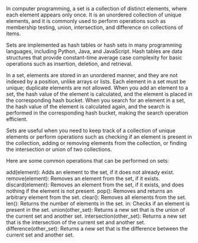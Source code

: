 In computer programming, a set is a collection of distinct elements, where each element appears only once. It is an unordered collection of unique elements, and it is commonly used to perform operations such as membership testing, union, intersection, and difference on collections of items.

Sets are implemented as hash tables or hash sets in many programming languages, including Python, Java, and JavaScript. Hash tables are data structures that provide constant-time average case complexity for basic operations such as insertion, deletion, and retrieval.

In a set, elements are stored in an unordered manner, and they are not indexed by a position, unlike arrays or lists. Each element in a set must be unique; duplicate elements are not allowed. When you add an element to a set, the hash value of the element is calculated, and the element is placed in the corresponding hash bucket. When you search for an element in a set, the hash value of the element is calculated again, and the search is performed in the corresponding hash bucket, making the search operation efficient.

Sets are useful when you need to keep track of a collection of unique elements or perform operations such as checking if an element is present in the collection, adding or removing elements from the collection, or finding the intersection or union of two collections.

Here are some common operations that can be performed on sets:

add(element): Adds an element to the set, if it does not already exist.
remove(element): Removes an element from the set, if it exists.
discard(element): Removes an element from the set, if it exists, and does nothing if the element is not present.
pop(): Removes and returns an arbitrary element from the set.
clear(): Removes all elements from the set.
len(): Returns the number of elements in the set.
in: Checks if an element is present in the set.
union(other_set): Returns a new set that is the union of the current set and another set.
intersection(other_set): Returns a new set that is the intersection of the current set and another set.
difference(other_set): Returns a new set that is the difference between the current set and another set.